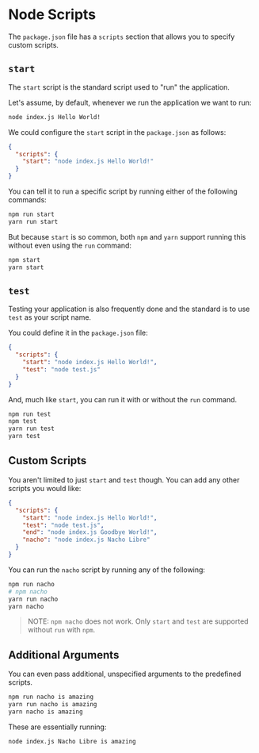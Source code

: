 # Node Scripts
The `package.json` file has a `scripts` section that allows you to specify custom scripts.

## `start`
The `start` script is the standard script used to "run" the application.

Let's assume, by default, whenever we run the application we want to run:
```bash
node index.js Hello World!
```

We could configure the `start` script in the `package.json` as follows:
```json
{
  "scripts": {
    "start": "node index.js Hello World!"
  }
}
```

You can tell it to run a specific script by running either of the following commands:
```bash
npm run start
yarn run start
```

But because `start` is so common, both `npm` and `yarn` support running this without even using the `run` command:

```bash
npm start
yarn start
```

## `test`
Testing your application is also frequently done and the standard is to use `test` as your script name.

You could define it in the `package.json` file:

```json
{
  "scripts": {
    "start": "node index.js Hello World!",
    "test": "node test.js"
  }
}
```

And, much like `start`, you can run it with or without the `run` command.
```bash
npm run test
npm test
yarn run test
yarn test
```

## Custom Scripts
You aren't limited to just `start` and `test` though.  You can add any other scripts you would like:
```json
{
  "scripts": {
    "start": "node index.js Hello World!",
    "test": "node test.js",
    "end": "node index.js Goodbye World!",
    "nacho": "node index.js Nacho Libre"
  }
}
```

You can run the `nacho` script by running any of the following:
```bash
npm run nacho
# npm nacho
yarn run nacho
yarn nacho
```

> NOTE: `npm nacho` does not work.  Only `start` and `test` are supported without `run` with `npm`.

## Additional Arguments
You can even pass additional, unspecified arguments to the predefined scripts.

```bash
npm run nacho is amazing
yarn run nacho is amazing
yarn nacho is amazing
```

These are essentially running:
```bash
node index.js Nacho Libre is amazing
```
